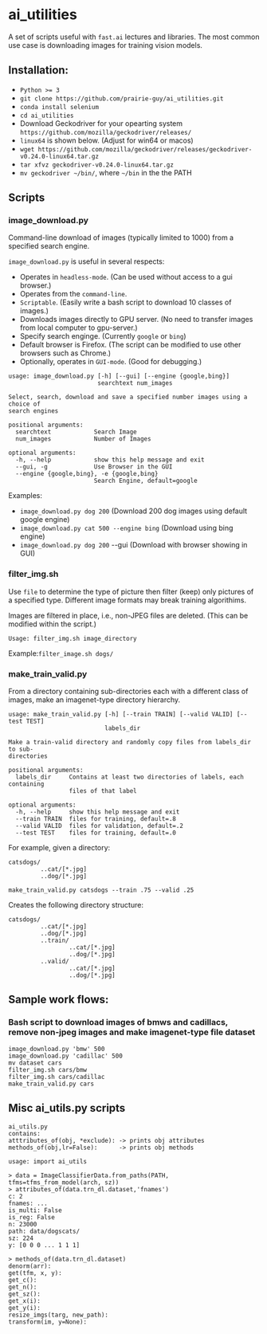 # ai_utilities

A set of scripts useful with `fast.ai` lectures and libraries.
The most common use case is downloading images for training vision models.

## Installation:
- `Python >= 3`
- `git clone https://github.com/prairie-guy/ai_utilities.git `
- `conda install selenium`
- `cd ai_utilities`
- Download Geckodriver for your opearting system `https://github.com/mozilla/geckodriver/releases/` 
- `linux64` is shown below. (Adjust for win64 or macos)
- `wget https://github.com/mozilla/geckodriver/releases/geckodriver-v0.24.0-linux64.tar.gz`
- `tar xfvz geckodriver-v0.24.0-linux64.tar.gz`
- `mv geckodriver ~/bin/`, where `~/bin` in the the PATH


## Scripts
### image_download.py
Command-line download of images (typically limited to 1000) from a specified search engine.

`image_download.py` is useful in several respects:
- Operates in `headless-mode`. (Can be used without access to a gui browser.)
- Operates from the `command-line`.
- `Scriptable`. (Easily write a bash script to download 10 classes of images.)
- Downloads images directly to GPU server. (No need to transfer images from local computer to gpu-server.)
- Specify search enginge. (Currently `google` or `bing`)
- Default browser is Firefox. (The script can be modified to use other browsers such as Chrome.)
- Optionally, operates in `GUI-mode`. (Good for debugging.)
```
usage: image_download.py [-h] [--gui] [--engine {google,bing}]
                         searchtext num_images

Select, search, download and save a specified number images using a choice of
search engines

positional arguments:
  searchtext            Search Image
  num_images            Number of Images

optional arguments:
  -h, --help            show this help message and exit
  --gui, -g             Use Browser in the GUI
  --engine {google,bing}, -e {google,bing}
                        Search Engine, default=google
```

Examples:
- `image_download.py dog 200` (Download 200 dog images using default google engine)
- `image_download.py cat 500 --engine bing` (Download using bing engine)
- `image_download.py dog 200`  --gui (Download with browser showing in GUI)


### filter_img.sh
Use `file` to determine the type of picture then filter (keep) only pictures of a specified type.
Different image formats may break training algorithims.

Images are filtered in place, i.e., non-JPEG files are deleted. (This can be modified within the script.)
```
Usage: filter_img.sh image_directory
```

Example:`filter_image.sh dogs/`

### make_train_valid.py
From a directory containing sub-directories each with a different class of images, make an imagenet-type directory hierarchy.
```
usage: make_train_valid.py [-h] [--train TRAIN] [--valid VALID] [--test TEST]
                           labels_dir

Make a train-valid directory and randomly copy files from labels_dir to sub-
directories

positional arguments:
  labels_dir     Contains at least two directories of labels, each containing
                 files of that label

optional arguments:
  -h, --help     show this help message and exit
  --train TRAIN  files for training, default=.8
  --valid VALID  files for validation, default=.2
  --test TEST    files for training, default=.0
```

For example, given a directory:
```
catsdogs/
         ..cat/[*.jpg]
         ..dog/[*.jpg]
``` 
```
make_train_valid.py catsdogs --train .75 --valid .25
```
Creates the following directory structure:
```
catsdogs/
         ..cat/[*.jpg]
         ..dog/[*.jpg]
         ..train/
                 ..cat/[*.jpg]
                 ..dog/[*.jpg]
         ..valid/
                 ..cat/[*.jpg]
                 ..dog/[*.jpg]
```

## Sample work flows: 

### Bash script to download images of bmws and cadillacs, remove non-jpeg images and make imagenet-type file dataset
```
image_download.py 'bmw' 500
image_download.py 'cadillac' 500
mv dataset cars
filter_img.sh cars/bmw
filter_img.sh cars/cadillac
make_train_valid.py cars
```



## Misc ai_utils.py scripts

```
ai_utils.py
contains:
atttributes_of(obj, *exclude): -> prints obj attributes
methods_of(obj,lr=False):      -> prints obj methods

usage: import ai_utils

> data = ImageClassifierData.from_paths(PATH, tfms=tfms_from_model(arch, sz))
> attributes_of(data.trn_dl.dataset,'fnames')
c: 2
fnames: ...
is_multi: False
is_reg: False
n: 23000
path: data/dogscats/
sz: 224
y: [0 0 0 ... 1 1 1]

> methods_of(data.trn_dl.dataset)
denorm(arr):
get(tfm, x, y):
get_c():
get_n():
get_sz():
get_x(i):
get_y(i):
resize_imgs(targ, new_path):
transform(im, y=None):
```
